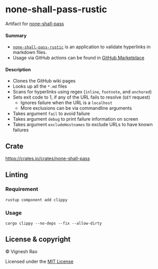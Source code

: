 # none-shall-pass-rustic
Artifact for [none-shall-pass][3]

#### Summary
- [`none-shall-pass-rustic`][1] is an application to validate hyperlinks in markdown files.
- Usage via GitHub actions can be found in [GitHub Marketplace][4]

#### Description
- Clones the GitHub wiki pages
- Looks up all the `*.md` files
- Scans for hyperlinks using regex (`inline`, `footnote`, and `anchored`)
- Sets exit code to 1, if any of the URL fails to resolve (`GET` request)
  - Ignores failure when the URL is a `localhost`
  - More exclusions can be via commandline arguments
- Takes argument `fail` to avoid failure
- Takes argument `debug` to print failure information on screen
- Takes argument `excludeHostnames` to exclude URLs to have known failures

## Crate
https://crates.io/crates/none-shall-pass

## Linting
### Requirement
```shell
rustup component add clippy
```
### Usage
```shell
cargo clippy --no-deps --fix --allow-dirty
```

## License & copyright

&copy; Vignesh Rao

Licensed under the [MIT License][2]

[1]: https://github.com/thevickypedia/none-shall-pass-rustic
[2]: https://github.com/thevickypedia/none-shall-pass-rustic/blob/main/LICENSE
[3]: https://github.com/thevickypedia/none-shall-pass
[4]: https://github.com/marketplace/actions/none-shall-pass
